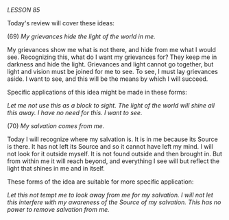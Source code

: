 *LESSON 85*

Today's review will cover these ideas:

(69) *My grievances hide the light of the world in me.*

My grievances show me what is not there, and hide from me what I would see. Recognizing this, what do I want my grievances for? They keep me in darkness and hide the light. Grievances and light cannot go together, but light and vision must be joined for me to see. To see, I must lay grievances aside. I want to see, and this will be the means by which I will succeed.

Specific applications of this idea might be made in these forms:

_Let me not use this as a block to sight._
_The light of the world will shine all this away._
_I have no need for this. I want to see._

(70) *My salvation comes from me.*

Today I will recognize where my salvation is. It is in me because its Source is there. It has not left its Source and so it cannot have left my mind. I will not look for it outside myself. It is not found outside and then brought in. But from within me it will reach beyond, and everything I see will but reflect the light that shines in me and in itself.

These forms of the idea are suitable for more specific application:

_Let this not tempt me to look away from me for my salvation._
_I will not let this interfere with my awareness of the Source of my salvation._
_This has no power to remove salvation from me._